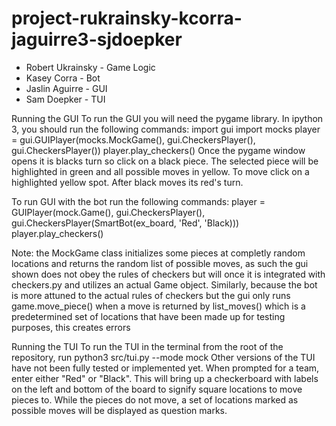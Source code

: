 # project-rukrainsky-kcorra-jaguirre3-sjdoepker

- Robert Ukrainsky - Game Logic
- Kasey Corra - Bot
- Jaslin Aguirre - GUI
- Sam Doepker - TUI

Running the GUI
To run the GUI you will need the pygame library. 
In ipython 3, you should run the following commands:
import gui
import mocks
player = gui.GUIPlayer(mocks.MockGame(), gui.CheckersPlayer(), gui.CheckersPlayer())
player.play_checkers()
Once the pygame window opens it is blacks turn so click on a black piece. The selected
piece will be highlighted in green and all possible moves in yellow. To move click
on a highlighted yellow spot. After black moves its red's turn.

To run GUI with the bot run the following commands:
player = GUIPlayer(mock.Game(), gui.CheckersPlayer(), gui.CheckersPlayer(SmartBot(ex_board, 'Red', 'Black)))
player.play_checkers()

Note: the MockGame class initializes some pieces at completly random locations and
returns the random list of possible moves, as such the gui shown does not obey the rules
of checkers but will once it is integrated with checkers.py and utilizes an actual
Game object. Similarly, because the bot is more attuned to the actual rules of checkers but
the gui only runs game.move_piece() when a move is returned by list_moves() which is a
predetermined set of locations that have been made up for testing purposes, this creates errors


Running the TUI
To run the TUI in the terminal from the root of the repository, 
run python3 src/tui.py --mode mock
Other versions of the TUI have not been fully tested or implemented yet. When
prompted for a team, enter either "Red" or "Black".
This will bring up a checkerboard with labels on the left and bottom of the board
to signify square locations to move pieces to. While the pieces do not move,
a set of locations marked as possible moves will be displayed as question marks.